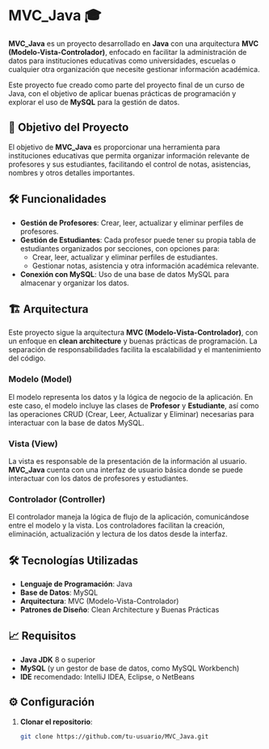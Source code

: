 
# MVC_Java 🎓

**MVC_Java** es un proyecto desarrollado en **Java** con una arquitectura **MVC (Modelo-Vista-Controlador)**, enfocado en facilitar la administración de datos para instituciones educativas como universidades, escuelas o cualquier otra organización que necesite gestionar información académica.

Este proyecto fue creado como parte del proyecto final de un curso de Java, con el objetivo de aplicar buenas prácticas de programación y explorar el uso de **MySQL** para la gestión de datos.

## 🚀 Objetivo del Proyecto

El objetivo de **MVC_Java** es proporcionar una herramienta para instituciones educativas que permita organizar información relevante de profesores y sus estudiantes, facilitando el control de notas, asistencias, nombres y otros detalles importantes. 

## 🛠️ Funcionalidades

- **Gestión de Profesores**: Crear, leer, actualizar y eliminar perfiles de profesores.
- **Gestión de Estudiantes**: Cada profesor puede tener su propia tabla de estudiantes organizados por secciones, con opciones para:
  - Crear, leer, actualizar y eliminar perfiles de estudiantes.
  - Gestionar notas, asistencia y otra información académica relevante.
- **Conexión con MySQL**: Uso de una base de datos MySQL para almacenar y organizar los datos.

## 🏗️ Arquitectura

Este proyecto sigue la arquitectura **MVC (Modelo-Vista-Controlador)**, con un enfoque en **clean architecture** y buenas prácticas de programación. La separación de responsabilidades facilita la escalabilidad y el mantenimiento del código.

### Modelo (Model)

El modelo representa los datos y la lógica de negocio de la aplicación. En este caso, el modelo incluye las clases de **Profesor** y **Estudiante**, así como las operaciones CRUD (Crear, Leer, Actualizar y Eliminar) necesarias para interactuar con la base de datos MySQL.

### Vista (View)

La vista es responsable de la presentación de la información al usuario. **MVC_Java** cuenta con una interfaz de usuario básica donde se puede interactuar con los datos de profesores y estudiantes.

### Controlador (Controller)

El controlador maneja la lógica de flujo de la aplicación, comunicándose entre el modelo y la vista. Los controladores facilitan la creación, eliminación, actualización y lectura de los datos desde la interfaz.

## 🛠️ Tecnologías Utilizadas

- **Lenguaje de Programación**: Java
- **Base de Datos**: MySQL
- **Arquitectura**: MVC (Modelo-Vista-Controlador)
- **Patrones de Diseño**: Clean Architecture y Buenas Prácticas

## 📈 Requisitos

- **Java JDK** 8 o superior
- **MySQL** (y un gestor de base de datos, como MySQL Workbench)
- **IDE** recomendado: IntelliJ IDEA, Eclipse, o NetBeans

## ⚙️ Configuración

1. **Clonar el repositorio**:
   ```bash
   git clone https://github.com/tu-usuario/MVC_Java.git
